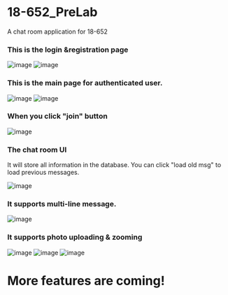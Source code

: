# 18-652_PreLab
A chat room application for 18-652

### This is the login &registration page
![image](https://raw.githubusercontent.com/wcyz666/18-652_PreLab/c224d39cdc93ca7fcb44f7f7a3bf1f7558ba1a05/screenshots/login.png)
![image](https://raw.githubusercontent.com/wcyz666/18-652_PreLab/c224d39cdc93ca7fcb44f7f7a3bf1f7558ba1a05/screenshots/register.jpg)

### This is the main page for authenticated user.
![image](https://github.com/wcyz666/18-652_PreLab/raw/master/screenshots/me.png)
![image](https://github.com/wcyz666/18-652_PreLab/raw/master/screenshots/me-new.png)

### When you click "join" button
![image](https://raw.githubusercontent.com/wcyz666/18-652_PreLab/3bc46a55e198c4636de05ab2bbf22f7c90afcf1a/screenshots/me-join.png)

### The chat room UI
It will store all information in the database. You can click "load old msg" to load previous messages.

![image](https://raw.githubusercontent.com/wcyz666/18-652_PreLab/9f3bd73afc60fe4a694c8222cbe9fc22cfa1d02f/screenshots/me-chat.png)

### It supports multi-line message.
![image](https://raw.githubusercontent.com/wcyz666/18-652_PreLab/9f3bd73afc60fe4a694c8222cbe9fc22cfa1d02f/screenshots/me-chat2.png)

### It supports photo uploading & zooming
![image](https://raw.githubusercontent.com/wcyz666/18-652_PreLab/9f3bd73afc60fe4a694c8222cbe9fc22cfa1d02f/screenshots/me-chat-image.png)
![image](https://raw.githubusercontent.com/wcyz666/18-652_PreLab/9f3bd73afc60fe4a694c8222cbe9fc22cfa1d02f/screenshots/me-chat4.png)
![image](https://raw.githubusercontent.com/wcyz666/18-652_PreLab/9f3bd73afc60fe4a694c8222cbe9fc22cfa1d02f/screenshots/me-chat3.png)

# More features are coming!
